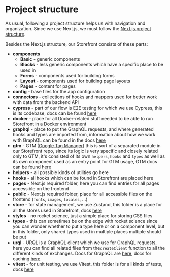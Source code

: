 # Project structure

As usual, following a project structure helps us with navigation and organization. Since we use Next.js, we must follow the [Next.js project structure](https://nextjs.org/docs/getting-started/project-structure).

Besides the Next.js structure, our Storefront consists of these parts:

-   **components**
    -   **Basic** - generic components
    -   **Blocks** - less generic components which have a specific place to be used in
    -   **Forms** - components used for building forms
    -   **Layout** - components used for building page layouts
    -   **Pages** - content for pages
-   **config** - base files for the app configuration
-   **connectors** - collections of hooks and mappers used for better work with data from the backend API
-   **cypress** - part of our flow is E2E testing for which we use Cypress, this is its codebase, docs can be found [here](./cypress.md)
-   **docker** - place for all Docker-related stuff needed to be able to run Storefront in a Docker environment
-   **graphql** - place to put the GraphQL requests, and where generated hooks and types are imported from, information about how we work with GraphQL can be found in the docs [here](./graphql.md)
-   **gtm** - GTM ([Google Tag Manager](https://support.google.com/tagmanager/answer/6102821?hl=en)) this is sort of a separated module in our Storefront repo, since its logic is very specific and closely related only to GTM, it's consisted of its own `helpers`, `hooks` and `types` as well as its own component used as an entry point for GTM usage, GTM docs can be found [here](./gtm/index.md)
-   **helpers** - all possible kinds of utilities go here
-   **hooks** - all hooks which can be found in Storefront are placed here
-   **pages** - Next.js required folder, here you can find entries for all pages accessible on the frontend
-   **public** - Next.js required folder, place for all accessible files on the frontend (`fonts`, `images`, `locales`, ...)
-   **store** - for state management, we use Zustand, this folder is a place for all the stores used in Storefront, docs [here](./store-management.md)
-   **styles** - no rocket science, just a simple place for storing CSS files
-   **types** - this can sometimes be on the edge with rocket science since you can wonder whether to put a type here or on a component level, but in this folder, only shared types used in multiple places multiple should be put
-   **urql** - URQL is a GraphQL client which we use for GraphQL requests, here you can find all related files from the`createClient` function to all the different kinds of exchanges. Docs for GraphQL are [here](./graphql.md), docs for caching [here](./caching.md)
-   **vitest** - for unit testing, we use Vitest, this folder is for all kinds of tests, docs [here](./unit-tests.md)
